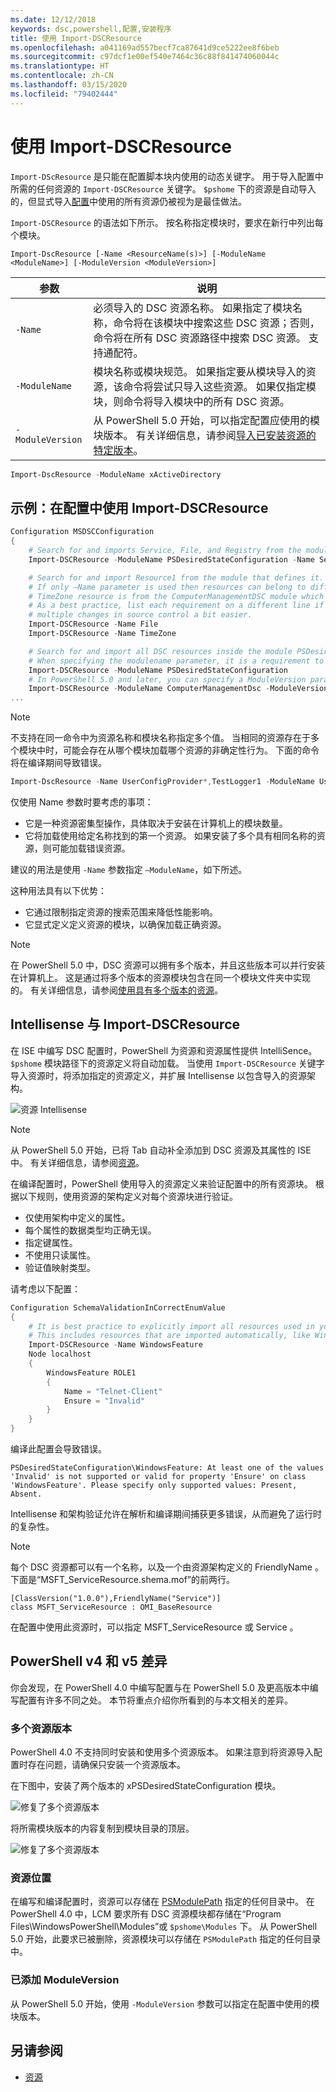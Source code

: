 ```yaml
---
ms.date: 12/12/2018
keywords: dsc,powershell,配置,安装程序
title: 使用 Import-DSCResource
ms.openlocfilehash: a041169ad557becf7ca87641d9ce5222ee8f6beb
ms.sourcegitcommit: c97dcf1e00ef540e7464c36c88f841474060044c
ms.translationtype: HT
ms.contentlocale: zh-CN
ms.lasthandoff: 03/15/2020
ms.locfileid: "79402444"
---
```

# <a name="using-import-dscresource"></a>使用 Import-DSCResource

`Import-DScResource` 是只能在配置脚本块内使用的动态关键字。 用于导入配置中所需的任何资源的 `Import-DSCResource` 关键字。 `$pshome` 下的资源是自动导入的，但显式导入[配置](Configurations.md)中使用的所有资源仍被视为是最佳做法。

`Import-DSCResource` 的语法如下所示。  按名称指定模块时，要求在新行中列出每个模块。

```syntax
Import-DscResource [-Name <ResourceName(s)>] [-ModuleName <ModuleName>] [-ModuleVersion <ModuleVersion>]
```

|参数  |说明  |
|---------|---------|
|`-Name`|必须导入的 DSC 资源名称。 如果指定了模块名称，命令将在该模块中搜索这些 DSC 资源；否则，命令将在所有 DSC 资源路径中搜索 DSC 资源。 支持通配符。|
|`-ModuleName`|模块名称或模块规范。  如果指定要从模块导入的资源，该命令将尝试只导入这些资源。 如果仅指定模块，则命令将导入模块中的所有 DSC 资源。|
|`-ModuleVersion`|从 PowerShell 5.0 开始，可以指定配置应使用的模块版本。 有关详细信息，请参阅[导入已安装资源的特定版本](sxsresource.md)。|

```powershell
Import-DscResource -ModuleName xActiveDirectory
```

## <a name="example-use-import-dscresource-within-a-configuration"></a>示例：在配置中使用 Import-DSCResource

```powershell
Configuration MSDSCConfiguration
{
    # Search for and imports Service, File, and Registry from the module PSDesiredStateConfiguration.
    Import-DSCResource -ModuleName PSDesiredStateConfiguration -Name Service, File, Registry

    # Search for and import Resource1 from the module that defines it.
    # If only –Name parameter is used then resources can belong to different PowerShell modules as well.
    # TimeZone resource is from the ComputerManagementDSC module which is not installed by default.
    # As a best practice, list each requirement on a different line if possible.  This makes reviewing
    # multiple changes in source control a bit easier.
    Import-DSCResource -Name File
    Import-DSCResource -Name TimeZone

    # Search for and import all DSC resources inside the module PSDesiredStateConfiguration.
    # When specifying the modulename parameter, it is a requirement to list each on a new line.
    Import-DSCResource -ModuleName PSDesiredStateConfiguration
    # In PowerShell 5.0 and later, you can specify a ModuleVersion parameter
    Import-DSCResource -ModuleName ComputerManagementDsc -ModuleVersion 6.0.0.0
...
```

> [!NOTE]
> 不支持在同一命令中为资源名称和模块名称指定多个值。 当相同的资源存在于多个模块中时，可能会存在从哪个模块加载哪个资源的非确定性行为。 下面的命令将在编译期间导致错误。
>
> ```powershell
> Import-DscResource -Name UserConfigProvider*,TestLogger1 -ModuleName UserConfigProv,PsModuleForTestLogger
> ```

仅使用 Name 参数时要考虑的事项：

- 它是一种资源密集型操作，具体取决于安装在计算机上的模块数量。
- 它将加载使用给定名称找到的第一个资源。 如果安装了多个具有相同名称的资源，则可能加载错误资源。

建议的用法是使用 `-Name` 参数指定 `–ModuleName`，如下所述。

这种用法具有以下优势：

- 它通过限制指定资源的搜索范围来降低性能影响。
- 它显式定义定义资源的模块，以确保加载正确资源。

> [!NOTE]
> 在 PowerShell 5.0 中，DSC 资源可以拥有多个版本，并且这些版本可以并行安装在计算机上。 这是通过将多个版本的资源模块包含在同一个模块文件夹中实现的。
> 有关详细信息，请参阅[使用具有多个版本的资源](sxsresource.md)。

## <a name="intellisense-with-import-dscresource"></a>Intellisense 与 Import-DSCResource

在 ISE 中编写 DSC 配置时，PowerShell 为资源和资源属性提供 IntelliSence。 `$pshome` 模块路径下的资源定义将自动加载。 当使用 `Import-DSCResource` 关键字导入资源时，将添加指定的资源定义，并扩展 Intellisense 以包含导入的资源架构。

![资源 Intellisense](media/import-dscresource/resource-intellisense.png)

> [!NOTE]
> 从 PowerShell 5.0 开始，已将 Tab 自动补全添加到 DSC 资源及其属性的 ISE 中。 有关详细信息，请参阅[资源](../resources/resources.md)。

在编译配置时，PowerShell 使用导入的资源定义来验证配置中的所有资源块。
根据以下规则，使用资源的架构定义对每个资源块进行验证。

- 仅使用架构中定义的属性。
- 每个属性的数据类型均正确无误。
- 指定键属性。
- 不使用只读属性。
- 验证值映射类型。

请考虑以下配置：

```powershell
Configuration SchemaValidationInCorrectEnumValue
{
    # It is best practice to explicitly import all resources used in your Configuration.
    # This includes resources that are imported automatically, like WindowsFeature.
    Import-DSCResource -Name WindowsFeature
    Node localhost
    {
        WindowsFeature ROLE1
        {
            Name = "Telnet-Client"
            Ensure = "Invalid"
        }
    }
}
```

编译此配置会导致错误。

```output
PSDesiredStateConfiguration\WindowsFeature: At least one of the values 'Invalid' is not supported or valid for property 'Ensure' on class 'WindowsFeature'. Please specify only supported values: Present, Absent.
```

Intellisense 和架构验证允许在解析和编译期间捕获更多错误，从而避免了运行时的复杂性。

> [!NOTE]
> 每个 DSC 资源都可以有一个名称，以及一个由资源架构定义的 FriendlyName  。 下面是“MSFT_ServiceResource.shema.mof”的前两行。
> ```syntax
> [ClassVersion("1.0.0"),FriendlyName("Service")]
> class MSFT_ServiceResource : OMI_BaseResource
> ```
> 在配置中使用此资源时，可以指定 MSFT_ServiceResource  或 Service  。

## <a name="powershell-v4-and-v5-differences"></a>PowerShell v4 和 v5 差异

你会发现，在 PowerShell 4.0 中编写配置与在 PowerShell 5.0 及更高版本中编写配置有许多不同之处。 本节将重点介绍你所看到的与本文相关的差异。

### <a name="multiple-resource-versions"></a>多个资源版本

PowerShell 4.0 不支持同时安装和使用多个资源版本。 如果注意到将资源导入配置时存在问题，请确保只安装一个资源版本。

在下图中，安装了两个版本的 xPSDesiredStateConfiguration  模块。

![修复了多个资源版本](media/import-dscresource/multiple-resource-versions-broken.png)

将所需模块版本的内容复制到模块目录的顶层。

![修复了多个资源版本](media/import-dscresource/multiple-resource-versions-fixed.png)

### <a name="resource-location"></a>资源位置

在编写和编译配置时，资源可以存储在 [PSModulePath](/powershell/scripting/developer/module/modifying-the-psmodulepath-installation-path) 指定的任何目录中。 在 PowerShell 4.0 中，LCM 要求所有 DSC 资源模块都存储在“Program Files\WindowsPowerShell\Modules”或 `$pshome\Modules` 下。 从 PowerShell 5.0 开始，此要求已被删除，资源模块可以存储在 `PSModulePath` 指定的任何目录中。

### <a name="moduleversion-added"></a>已添加 ModuleVersion

从 PowerShell 5.0 开始，使用 `-ModuleVersion` 参数可以指定在配置中使用的模块版本。

## <a name="see-also"></a>另请参阅

- [资源](../resources/resources.md)

